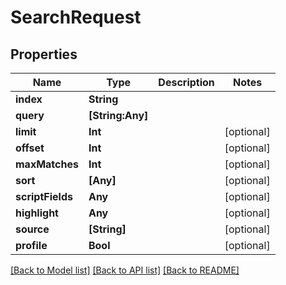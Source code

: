 # SearchRequest

## Properties
Name | Type | Description | Notes
------------ | ------------- | ------------- | -------------
**index** | **String** |  | 
**query** | **[String:Any]** |  | 
**limit** | **Int** |  | [optional] 
**offset** | **Int** |  | [optional] 
**maxMatches** | **Int** |  | [optional] 
**sort** | **[Any]** |  | [optional] 
**scriptFields** | **Any** |  | [optional] 
**highlight** | **Any** |  | [optional] 
**source** | **[String]** |  | [optional] 
**profile** | **Bool** |  | [optional] 

[[Back to Model list]](../README.md#documentation-for-models) [[Back to API list]](../README.md#documentation-for-api-endpoints) [[Back to README]](../README.md)


